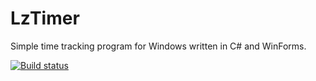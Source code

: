 # LzTimer
Simple time tracking program for Windows written in C# and WinForms.

[![Build status](https://ci.appveyor.com/api/projects/status/r3hkf5rx1pauopi0?svg=true)](https://ci.appveyor.com/project/kkot/lztimer-hi66u)
